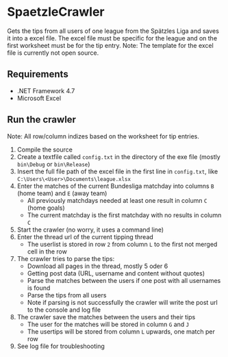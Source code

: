# SpaetzleCrawler

Gets the tips from all users of one league from the Spätzles Liga and saves it into a excel file. The excel file must be specific for the league and on the first worksheet must be for the tip entry. Note: The template for the excel file is currently not open source.

## Requirements
- .NET Framework 4.7
- Microsoft Excel

## Run the crawler
Note: All row/column indizes based on the worksheet for tip entries.
1. Compile the source
2. Create a textfile called `config.txt` in the directory of the exe file (mostly `bin\Debug` or `bin\Release`)
3. Insert the full file path of the excel file in the first line in `config.txt`, like `C:\Users\<User>\Documents\league.xlsx`
4. Enter the matches of the current Bundesliga matchday into columns `B` (home team) and `E` (away team)
    * All previously matchdays needed at least one result in column `C` (home goals)
    * The current matchday is the first matchday with no results in column `C`
5. Start the crawler (no worry, it uses a command line)
6. Enter the thread url of the current tipping thread
    * The userlist is stored in row `2` from column `L` to the first not merged cell in the row
7. The crawler tries to parse the tips:
    * Download all pages in the thread, mostly 5 oder 6
    * Getting post data (URL, username and content without quotes)
    * Parse the matches between the users if one post with all usernames is found
    * Parse the tips from all users
    * Note if parsing is not successfully the crawler will write the post url to the console and log file
8. The crawler save the matches between the users and their tips
    * The user for the matches will be stored in column `G` and `J`
    * The usertips will be stored from column `L` upwards, one match per row
9. See log file for troubleshooting
